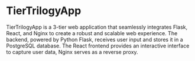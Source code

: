 # TierTrilogyApp
TierTrilogyApp is a 3-tier web application that seamlessly integrates Flask, React, and Nginx to create a robust and scalable web experience. The backend, powered by Python Flask, receives user input and stores it in a PostgreSQL database. The React frontend provides an interactive interface to capture user data, Nginx serves as a reverse proxy.
